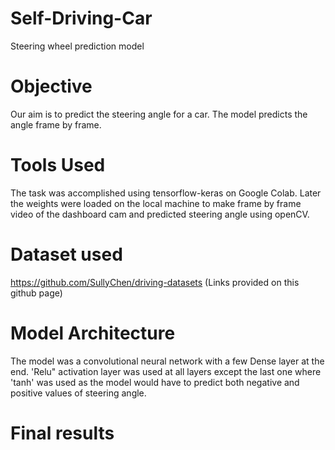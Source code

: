 # Self-Driving-Car
Steering wheel prediction model 

# Objective
Our aim is to predict the steering angle for a car. The model predicts the angle frame by frame.

# Tools Used
The task was accomplished using tensorflow-keras on Google Colab. Later the weights were loaded on the local machine to make frame by frame video of the dashboard cam and predicted steering angle using openCV.

# Dataset used
https://github.com/SullyChen/driving-datasets (Links provided on this github page)

# Model Architecture
The model was a convolutional neural network with a few Dense layer at the end. 'Relu" activation layer was used at all layers except the last one where 'tanh' was used as the model would have to predict both negative and positive values of steering angle. 

# Final results

